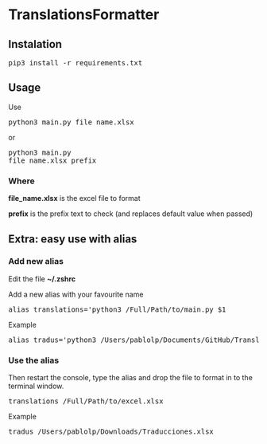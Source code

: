 # TranslationsFormatter
## Instalation
<pre>pip3 install -r requirements.txt</pre>

## Usage
Use <pre>python3 main.py file_name.xlsx</pre> or <pre>python3 main.py file_name.xlsx prefix</pre>
### Where
__file_name.xlsx__ is the excel file to format

__prefix__ is the prefix text to check (and replaces default value when passed)


## Extra: easy use with alias
### Add new alias
Edit the file __~/.zshrc__

Add a new alias with your favourite name
<pre>alias translations='python3 /Full/Path/to/main.py $1</pre>
Example
<pre>alias tradus='python3 /Users/pablolp/Documents/GitHub/TranslationsFormatter/main.py $1'</pre>

### Use the alias
Then restart the console, type the alias and drop the file to format in to the terminal window.
<pre>translations /Full/Path/to/excel.xlsx</pre>
Example
<pre>tradus /Users/pablolp/Downloads/Traducciones.xlsx</pre>

